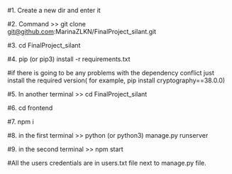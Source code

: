 
#1. Create a new dir and enter it

#2. Command >> git clone git@github.com:MarinaZLKN/FinalProject_silant.git

#3.  cd FinalProject_silant

#4.   pip (or pip3)  install -r requirements.txt

#if there is going to be any problems with the dependency conflict just install the required version( for example, pip install cryptography==38.0.0)

#5. In another terminal >> cd FinalProject_silant

#6. cd frontend

#7. npm i

#8. in the first terminal >>  python (or python3) manage.py runserver

#9. in the second terminal >> npm start


#All the users credentials are in users.txt file next to manage.py file.
